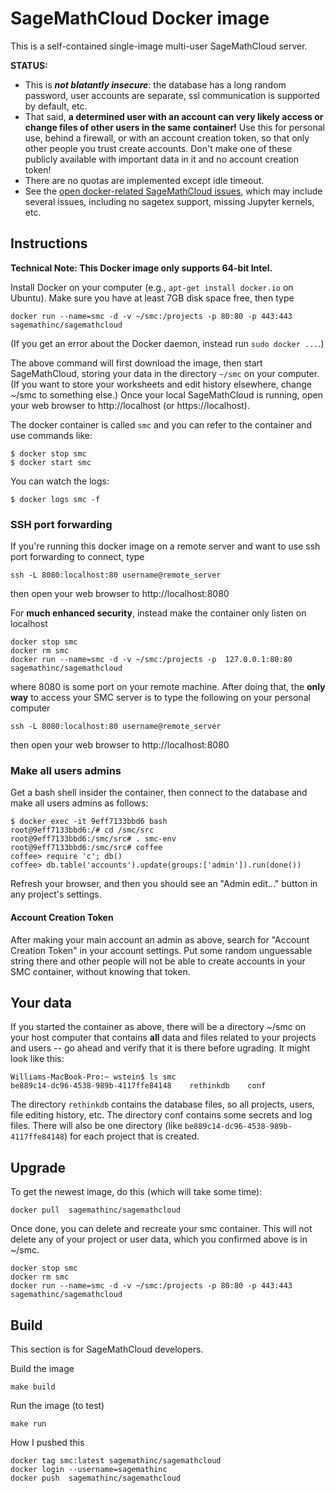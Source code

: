 # SageMathCloud Docker image

This is a self-contained single-image multi-user SageMathCloud server.

**STATUS:**
  - This is _**not blatantly insecure**_: the database has a long random password, user accounts are separate, ssl communication is supported by default, etc.
  - That said, **a determined user with an account can very likely access or change files of other users in the same container!** Use this for personal use, behind a firewall, or with an account creation token, so that only other people you trust create accounts.  Don't make one of these publicly available with important data in it and no account creation token!
  - There are no quotas are implemented except idle timeout.
  - See the [open docker-related SageMathCloud issues](https://github.com/sagemathinc/smc/issues?q=is%3Aopen+is%3Aissue+label%3AA-docker), which may include several issues, including no sagetex support, missing Jupyter kernels, etc.

## Instructions

**Technical Note: This Docker image only supports 64-bit Intel.**

Install Docker on your computer (e.g., `apt-get install docker.io` on Ubuntu).   Make sure you have at least 7GB disk space free, then type 

    docker run --name=smc -d -v ~/smc:/projects -p 80:80 -p 443:443 sagemathinc/sagemathcloud

(If you get an error about the Docker daemon, instead run `sudo docker ...`.)

The above command will first download the image, then start SageMathCloud, storing your data in the directory `~/smc` on your computer. (If you want to store your worksheets and edit history elsewhere, change ~/smc to something else.)  Once your local SageMathCloud is running, open your web browser to http://localhost (or https://localhost). 

The docker container is called `smc` and you can refer to the container and use commands like:

    $ docker stop smc
    $ docker start smc

You can watch the logs:

    $ docker logs smc -f
    
### SSH port forwarding

If you're running this docker image on a remote server and want to use ssh port forwarding to connect, type

    ssh -L 8080:localhost:80 username@remote_server

then open your web browser to http://localhost:8080

For **much enhanced security**, instead make the container only listen on localhost

    docker stop smc
    docker rm smc
    docker run --name=smc -d -v ~/smc:/projects -p  127.0.0.1:80:80 sagemathinc/sagemathcloud
    
where 8080 is some port on your remote machine.  After doing that, the **only way** to access your SMC server is to type 
the following on your personal computer

    ssh -L 8080:localhost:80 username@remote_server
    
then open your web browser to http://localhost:8080   

### Make all users admins

Get a bash shell insider the container, then connect to the database and make all users admins as follows:

    $ docker exec -it 9eff7133bbd6 bash
    root@9eff7133bbd6:/# cd /smc/src
    root@9eff7133bbd6:/smc/src# . smc-env
    root@9eff7133bbd6:/smc/src# coffee
    coffee> require 'c'; db()
    coffee> db.table('accounts').update(groups:['admin']).run(done())

Refresh your browser, and then you should see an "Admin edit..." button in any project's settings.

#### Account Creation Token

After making your main account an admin as above, search for "Account Creation Token" in your account settings. Put some random unguessable string there and other people will not be able to create accounts in your SMC container, without knowing that token.

## Your data

If you started the container as above, there will be a directory ~/smc on your host computer that contains **all** data and files related to your projects and users -- go ahead and verify that it is there before ugrading.   It might look like this:

    Williams-MacBook-Pro:~ wstein$ ls smc
    be889c14-dc96-4538-989b-4117ffe84148	rethinkdb    conf

The directory `rethinkdb` contains the database files, so all projects, users, file editing history, etc.  The directory conf contains some secrets and log files.  There will also be one directory (like `be889c14-dc96-4538-989b-4117ffe84148`) for each
project that is created.

## Upgrade


To get the newest image, do this (which will take some time):

    docker pull  sagemathinc/sagemathcloud

Once done, you can delete and recreate your smc container.  This will not delete any of your project or user data, which you confirmed above is in ~/smc.

    docker stop smc
    docker rm smc
    docker run --name=smc -d -v ~/smc:/projects -p 80:80 -p 443:443 sagemathinc/sagemathcloud


## Build

This section is for SageMathCloud developers.

Build the image

    make build

Run the image (to test)

    make run

How I pushed this

    docker tag smc:latest sagemathinc/sagemathcloud
    docker login --username=sagemathinc
    docker push  sagemathinc/sagemathcloud
